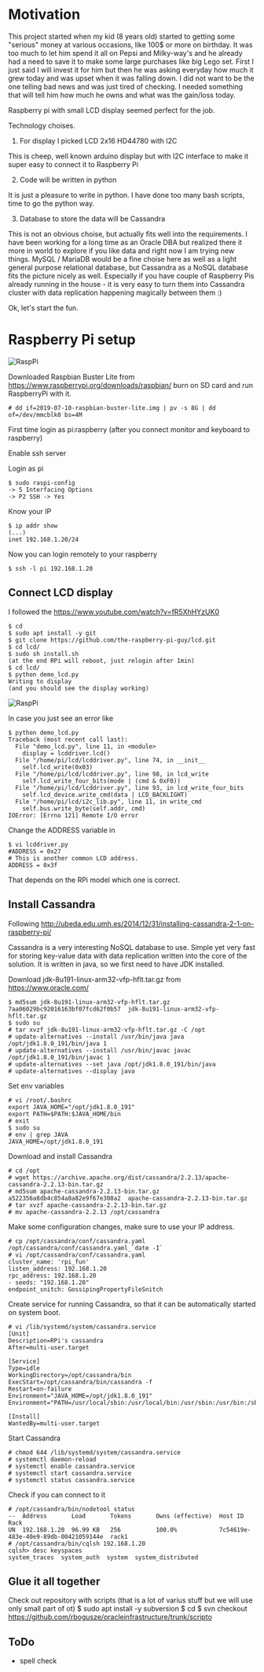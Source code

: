 # Motivation

This project started when my kid (8 years old) started to getting some "serious" money at various occasions, like 100$ or more on birthday. It was too much to let him spend it all on Pepsi and Milky-way's and he already had a need to save it to make some large purchases like big Lego set. First I just said I will invest it for him but then he was asking everyday how much it grew today and was upset when it was falling down. I did not want to be the one telling bad news and was just tired of checking. I needed something that will tell him how much he owns and what was the gain/loss today. 

Raspberry pi with small LCD display seemed perfect for the job.

Technology choises.

1. For display I picked LCD 2x16 HD44780 with I2C

This is cheep, well known arduino display but with I2C interface to make it super easy to connect it to Raspberry Pi

2. Code will be written in python

It is just a pleasure to write in python. I have done too many bash scripts, time to go the python way.

3. Database to store the data will be Cassandra

This is not an obvious choise, but actually fits well into the requirements. I have been working for a long time as an Oracle DBA but realized there it more in world to explore if you like data and right now I am trying new things. MySQL / MariaDB would be a fine choise here as well as a light general purpose relational database, but Cassandra as a NoSQL database fits the picture nicely as well. Especially if you have couple of Raspberry Pis already running in the house - it is very easy to turn them into Cassandra cluster with data replication happening magically between them :)

Ok, let's start the fun.

# Raspberry Pi setup

![RaspPi](../images/lcd5.jpg?raw=true "Title")

Downloaded Raspbian Buster Lite from https://www.raspberrypi.org/downloads/raspbian/ burn on SD card and run RaspberryPi with it.

```
# dd if=2019-07-10-raspbian-buster-lite.img | pv -s 8G | dd of=/dev/mmcblk0 bs=4M
```

First time login as pi:raspberry (after you connect monitor and keyboard to raspberry)

Enable ssh server

Login as pi
```
$ sudo raspi-config
-> 5 Interfacing Options
-> P2 SSH -> Yes
```

Know your IP
```
$ ip addr show
(...)
inet 192.168.1.20/24
```
Now you can login remotely to your raspberry
```
$ ssh -l pi 192.168.1.20
```

## Connect LCD display

I followed the https://www.youtube.com/watch?v=fR5XhHYzUK0

```
$ cd
$ sudo apt install -y git
$ git clone https://github.com/the-raspberry-pi-guy/lcd.git
$ cd lcd/
$ sudo sh install.sh
(at the end RPi will reboot, just relogin after 1min)
$ cd lcd/
$ python demo_lcd.py
Writing to display
(and you should see the display working)
```
![RaspPi](../images/lcd7.jpg?raw=true "Title")


In case you just see an error like

```
$ python demo_lcd.py
Traceback (most recent call last):
  File "demo_lcd.py", line 11, in <module>
    display = lcddriver.lcd()
  File "/home/pi/lcd/lcddriver.py", line 74, in __init__
    self.lcd_write(0x03)
  File "/home/pi/lcd/lcddriver.py", line 98, in lcd_write
    self.lcd_write_four_bits(mode | (cmd & 0xF0))
  File "/home/pi/lcd/lcddriver.py", line 93, in lcd_write_four_bits
    self.lcd_device.write_cmd(data | LCD_BACKLIGHT)
  File "/home/pi/lcd/i2c_lib.py", line 11, in write_cmd
    self.bus.write_byte(self.addr, cmd)
IOError: [Errno 121] Remote I/O error
```

Change the ADDRESS variable in
```
$ vi lcddriver.py
#ADDRESS = 0x27
# This is another common LCD address.
ADDRESS = 0x3f
```

That depends on the RPi model which one is correct.

## Install Cassandra

Following http://ubeda.edu.umh.es/2014/12/31/installing-cassandra-2-1-on-raspberry-pi/

Cassandra is a very interesting NoSQL database to use. Simple yet very fast for storing key-value data with data replication written into the core of the solution. It is written in java, so we first need to have JDK installed.

Download jdk-8u191-linux-arm32-vfp-hflt.tar.gz from https://www.oracle.com/

```
$ md5sum jdk-8u191-linux-arm32-vfp-hflt.tar.gz 
7aa06029bc92016163bf07fcd62f0b57  jdk-8u191-linux-arm32-vfp-hflt.tar.gz
$ sudo su
# tar xvzf jdk-8u191-linux-arm32-vfp-hflt.tar.gz -C /opt
# update-alternatives --install /usr/bin/java java /opt/jdk1.8.0_191/bin/java 1
# update-alternatives --install /usr/bin/javac javac /opt/jdk1.8.0_191/bin/javac 1
# update-alternatives --set java /opt/jdk1.8.0_191/bin/java
# update-alternatives --display java

```

Set env variables
```
# vi /root/.bashrc
export JAVA_HOME="/opt/jdk1.8.0_191"
export PATH=$PATH:$JAVA_HOME/bin
# exit
$ sudo su
# env | grep JAVA
JAVA_HOME=/opt/jdk1.8.0_191
```

Download and install Cassandra
```
# cd /opt
# wget https://archive.apache.org/dist/cassandra/2.2.13/apache-cassandra-2.2.13-bin.tar.gz
# md5sum apache-cassandra-2.2.13-bin.tar.gz 
a522356a8db4c854a8a82e9f67e308a2  apache-cassandra-2.2.13-bin.tar.gz
# tar xvzf apache-cassandra-2.2.13-bin.tar.gz
# mv apache-cassandra-2.2.13 /opt/cassandra
```

Make some configuration changes, make sure to use your IP address. 
```
# cp /opt/cassandra/conf/cassandra.yaml /opt/cassandra/conf/cassandra.yaml_`date -I`
# vi /opt/cassandra/conf/cassandra.yaml
cluster_name: 'rpi_fun'
listen_address: 192.168.1.20
rpc_address: 192.168.1.20
- seeds: "192.168.1.20"
endpoint_snitch: GossipingPropertyFileSnitch
```

Create service for running Cassandra, so that it can be automatically started on system boot.
```
# vi /lib/systemd/system/cassandra.service
[Unit]
Description=RPi's cassandra
After=multi-user.target

[Service]
Type=idle
WorkingDirectory=/opt/cassandra/bin
ExecStart=/opt/cassandra/bin/cassandra -f
Restart=on-failure
Environment="JAVA_HOME=/opt/jdk1.8.0_191"
Environment="PATH=/usr/local/sbin:/usr/local/bin:/usr/sbin:/usr/bin:/sbin:/bin:/opt/jdk1.8.0_191/bin"

[Install]
WantedBy=multi-user.target
```

Start Cassandra
```
# chmod 644 /lib/systemd/system/cassandra.service
# systemctl daemon-reload
# systemctl enable cassandra.service
# systemctl start cassandra.service
# systemctl status cassandra.service
```

Check if you can connect to it
```
# /opt/cassandra/bin/nodetool status
--  Address       Load       Tokens       Owns (effective)  Host ID                               Rack
UN  192.168.1.20  96.99 KB   256          100.0%            7c54619e-483e-40e9-89db-00421059144e  rack1
# /opt/cassandra/bin/cqlsh 192.168.1.20
cqlsh> desc keyspaces
system_traces  system_auth  system  system_distributed
```






## Glue it all together

Check out repository with scripts (that is a lot of varius stuff but we will use only small part of ot)
$ sudo apt install -y subversion
$ cd
$ svn checkout https://github.com/rbogusze/oracleinfrastructure/trunk/scripto




## ToDo
- spell check
